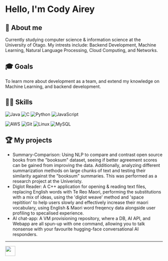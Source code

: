 <!-- Comments
- Markdown cheatsheet
  https://github.com/adam-p/markdown-here/wiki/Markdown-Cheatsheet 

- Bunch of README templates, but don't go too crazy 
  https://github.com/durgeshsamariya/awesome-github-profile-readme-templates/tree/master/templates
-->

# Hello, I'm Cody Airey

## 🌱 About me
Currently studying computer science & information science at the University of Otago. My intrests include: Backend Development, Machine Learning, Natural Language Processing, Cloud Computing, and Networks.


## 🎓 Goals 
To learn more about development as a team, and extend my knowledge on Machine Learning, and backend development.

## 🧑‍💻 Skills

<!-- You can find a bunch of badges here https://github.com/Ileriayo/markdown-badges#-frameworks-platforms-and-libraries -->
    
   ![Java](https://img.shields.io/badge/java-%23ED8B00.svg?style=for-the-badge&logo=openjdk&logoColor=white)
   ![C](https://img.shields.io/badge/c-%2300599C.svg?style=for-the-badge&logo=c&logoColor=white)
   ![Python](https://img.shields.io/badge/Python%20-%2314354C.svg?style=for-the-badge&logo=python&logoColor=white) 
   ![JavaScript](https://img.shields.io/badge/JavaScript%20-%23F7DF1E.svg?style=for-the-badge&logo=javascript&logoColor=black)

   ![AWS](https://img.shields.io/badge/AWS-%23FF9900.svg?style=for-the-badge&logo=amazon-aws&logoColor=white) 
   ![Git](https://img.shields.io/badge/git-%23F05033.svg?style=for-the-badge&logo=git&logoColor=white)
   ![Linux](https://img.shields.io/badge/Linux-FCC624?style=for-the-badge&logo=linux&logoColor=black)
   ![MySQL](https://img.shields.io/badge/mysql-%2300f.svg?style=for-the-badge&logo=mysql&logoColor=white)

## 🏆 My projects
- Summary-Comparison: Using NLP to compare and contrast open source books from the "booksum" dataset, seeing if better agreement scores can be gained from improving the data. Additionally, analyzing different summarization methods on large chunks of text and testing their similarity against the "booksum" summaries. This was performed as a research project at the Univeristy.
- Diglot Reader: A C++ application for opening & reading text files, replacing English words with Te Reo Maori, performing the substitutions with a mix of ideas, using the 'diglot weave' method and 'space repitition' to help users slowly and effectively increase their maori vocabulary, using English & Maori word freqency data alongside user profiling to specalised experience.
- AI chat-app: A VM provisioning repository, where a DB, AI API, and Webapp are all spun-up with one command, allowing you to talk nonsense with your favourite hugging-face conversational AI responders.

<!-- ## 📈 Stats --> 
<!-- info on this plugin: https://github.com/anuraghazra/github-readme-stats#readme -->
<!-- ![](https://github-readme-stats.vercel.app/api?username=CodyAirey&count_private=true&show_icons=true&theme=github_dark&hide=contribs) -->

<!-- ![Top Langs](https://github-readme-stats.vercel.app/api/top-langs/?username=CodyAirey) -->

---

<a href = 'https://www.linkedin.com/in/cody-airey-501189277'> <img width = '32px' align= 'center' src="https://raw.githubusercontent.com/rahulbanerjee26/githubAboutMeGenerator/main/icons/linked-in-alt.svg"/></a> 
